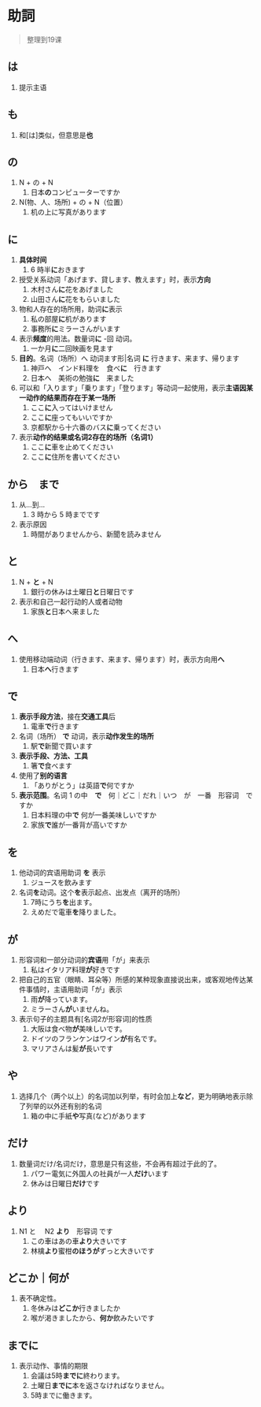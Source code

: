 # 助詞

> 整理到19课

## は

1. 提示主语

## も

1. 和[は]类似，但意思是**也**

## の

1. N + の + N
   1. 日本**の**コンピューターですか
2. N(物、人、场所) + の + N（位置）
   1. 机の上に写真があります

## に

1. **具体时间**
   1. 6 時半**に**おきます
2. 授受关系动词「あげます、貸します、教えます」时，表示**方向**
   1. 木村さん**に**花をあげました
   2. 山田さん**に**花をもらいました
3. 物和人存在的场所用，助词**に**表示
   1. 私の部屋**に**机があります
   2. 事務所**に**ミラーさんがいます
4. 表示**频度**的用法。数量词**に** -回 动词。
   1. 一か月**に**二回映画を見ます
5. **目的**。名词（场所）へ 动词ます形|名词 **に** 行きます、来ます、帰ります
   1. 神戸へ　インド料理を　食べ**に**　行きます
   2. 日本へ　美術の勉強**に**　来ました
6. 可以和「入ります」「乗ります」「登ります」等动词一起使用，表示**主语因某一动作的结果而存在于某一场所**
   1. ここ**に**入ってはいけません
   2. ここ**に**座ってもいいですか
   3. 京都駅から十六番のバス**に**乗ってください
7. 表示**动作的结果或名词2存在的场所（名词1）**
   1. ここ**に**車を止めてください
   2. ここ**に**住所を書いてください

## から　まで

1. 从...到...
   1. 3 時から 5 時までです
2. 表示原因
   1. 時間がありませんから、新聞を読みません

## と

1. N + **と** + N
   1. 銀行の休みは土曜日**と**日曜日です
2. 表示和自己一起行动的人或者动物
   1. 家族**と**日本へ来ました

## へ

1. 使用移动端动词（行きます、来ます、帰ります）时，表示方向用**へ**
   1. 日本**へ**行きます

## で

1. **表示手段方法**，接在**交通工具**后
   1. 電車**で**行きます
2. 名词（场所） **で** 动词，表示**动作发生的场所**
   1. 駅**で**新聞で買います
3. **表示手段、方法、工具**
   1. 箸**で**食べます
4. 使用了**别的语言**
   1. 「ありがとう」は英語**で**何ですか
5. **表示范围**。名词 1 の中　**で**　何｜どこ｜だれ｜いつ　が　一番　形容词　ですか
   1. 日本料理の中**で** 何が一番美味しいですか
   2. 家族**で**誰が一番背が高いですか

## を

1. 他动词的宾语用助词 **を** 表示
   1. ジュースを飲みます
2. 名词**を**动词。这个**を**表示起点、出发点（离开的场所）
   1. 7時にうち**を**出ます。
   2. えめだで電車**を**降りました。

## が

1. 形容词和一部分动词的**宾语**用「が」来表示
   1. 私はイタリア料理**が**好きです
2. 把自己的五官（眼睛、耳朵等）所感的某种现象直接说出来，或客观地传达某件事情时，主语用助词「が」表示
   1. 雨**が**降っています。
   2. ミラーさん**が**いませんね。
3. 表示句子的主题具有[名词2が形容词]的性质
   1. 大阪は食べ物**が**美味しいです。
   2. ドイツのフランケンはワイン**が**有名です。
   3. マリアさんは髪**が**長いです

## や

1. 选择几个（两个以上）的名词加以列举，有时会加上**など**，更为明确地表示除了列举的以外还有别的名词
   1. 箱の中に手紙**や**写真(など)があります

## だけ

1. 数量词だけ/名词だけ，意思是只有这些，不会再有超过于此的了。
   1. パワー電気に外国人の社員が一人**だけ**います
   2. 休みは日曜日**だけ**です

## より

1. N1 と　 N2 **より**　形容词 です
   1. この車はあの車**より**大きいです
   2. 林檎**より**蜜柑**のほうが**ずっと大きいです

## どこか｜何が

1. 表不确定性。
   1. 冬休みは**どこか**行きましたか
   2. 喉が渇きましたから、**何か**飲みたいです

## までに

1. 表示动作、事情的期限
   1. 会議は5時**までに**終わります。
   2. 土曜日**までに**本を返さなければなりません。
   3. 5時までに働きます。



